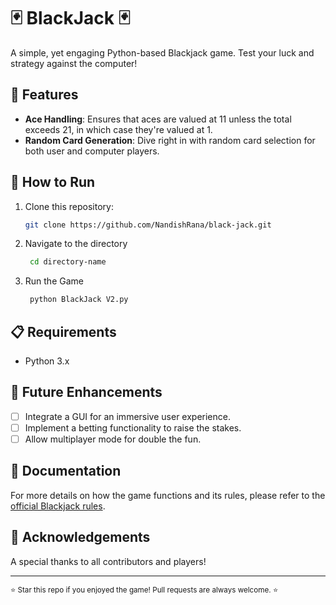 # 🃏 BlackJack 🃏

A simple, yet engaging Python-based Blackjack game. Test your luck and strategy against the computer!

## 🚀 Features

- **Ace Handling**: Ensures that aces are valued at 11 unless the total exceeds 21, in which case they're valued at 1.
- **Random Card Generation**: Dive right in with random card selection for both user and computer players.

## 🔧 How to Run

1. Clone this repository:
   ```bash
   git clone https://github.com/NandishRana/black-jack.git
   ```
2. Navigate to the directory
   ```bash
    cd directory-name
    ```
3. Run the Game
    ```bash
     python BlackJack V2.py
    ```

   
## 📋 Requirements

- Python 3.x

## 🌟 Future Enhancements

- [ ] Integrate a GUI for an immersive user experience.
- [ ] Implement a betting functionality to raise the stakes.
- [ ] Allow multiplayer mode for double the fun.

## 📖 Documentation

For more details on how the game functions and its rules, please refer to the [official Blackjack rules](https://www.bicyclecards.com/how-to-play/blackjack/).

## 🙏 Acknowledgements

A special thanks to all contributors and players!

---

<sub>⭐ Star this repo if you enjoyed the game! Pull requests are always welcome. ⭐</sub>
